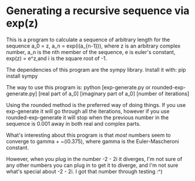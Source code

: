 <h1>Generating a recursive sequence via exp(z)</h1>

This is a program to calculate a sequence of arbitrary length for the sequence a_0 = z, a_n = exp(i(a_{n-1})), where z is an arbitrary complex number, a_n is the nth member of the sequence, e is euler's constant, exp(z) = e^z,and i is the square root of -1.

The dependencies of this program are the sympy library. Install it with:
	pip install sympy

The way to use this program is:
	python [exp-generate.py or rounded-exp-generate.py] [real part of a_0] [imaginary part of a_0] [number of iterations]

Using the rounded method is the preferred way of doing things. If you use exp-generate it will go through all the iterations, however if you use rounded-exp-generate it will stop when the previous number in the sequence is 0.001 away in both real and complex parts.

What's interesting about this program is that *most* numbers seem to converge to gamma + ~(i0.375), where gamma is the Euler-Mascheroni constant.

However, when you plug in the number -2 - 2i it diverges, I'm not sure of any other numbers you can plug in to get it to diverge, and I'm not sure what's special about -2 - 2i. I got that number through testing :^)
